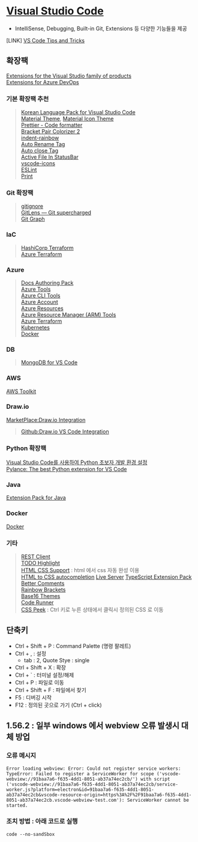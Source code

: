 # [Visual Studio Code](https://code.visualstudio.com/download)  

- IntelliSense, Debugging, Built-in Git, Extensions 등 다양한 기능들을 제공

[LINK]
[VS Code Tips and Tricks](https://github.com/Microsoft/vscode-tips-and-tricks?wt.mc_id=DX_881390#extension-recommendations)

## 확장팩  
[Extensions for the Visual Studio family of products](https://marketplace.visualstudio.com/vscode)  
[Extensions for Azure DevOps](https://marketplace.visualstudio.com/azuredevops)  

### 기본 확장팩 추천  

> [Korean Language Pack for Visual Studio Code](https://marketplace.visualstudio.com/items?itemName=MS-CEINTL.vscode-language-pack-ko)  
> [Material Theme](https://marketplace.visualstudio.com/items?itemName=Equinusocio.vsc-material-theme), [Material Icon Theme](https://marketplace.visualstudio.com/items?itemName=PKief.material-icon-theme)  
> [Prettier - Code formatter](https://marketplace.visualstudio.com/items?itemName=esbenp.prettier-vscode)  
> [Bracket Pair Colorizer 2](https://marketplace.visualstudio.com/items?itemName=CoenraadS.bracket-pair-colorizer-2)  
> [indent-rainbow](https://marketplace.visualstudio.com/items?itemName=oderwat.indent-rainbow)  
> [Auto Rename Tag](https://marketplace.visualstudio.com/items?itemName=formulahendry.auto-rename-tag)  
> [Auto close Tag](https://marketplace.visualstudio.com/items?itemName=formulahendry.auto-close-tag)  
> [Active File In StatusBar](https://marketplace.visualstudio.com/items?itemName=RoscoP.ActiveFileInStatusBar)  
> [vscode-icons](https://marketplace.visualstudio.com/items?itemName=vscode-icons-team.vscode-icons)  
> [ESLint](https://marketplace.visualstudio.com/items?itemName=dbaeumer.vscode-eslint)  
> [Print](https://marketplace.visualstudio.com/items?itemName=pdconsec.vscode-print)  

### Git 확장팩  
> [gitignore](https://marketplace.visualstudio.com/items?itemName=codezombiech.gitignore)  
> [GitLens — Git supercharged](https://marketplace.visualstudio.com/items?itemName=eamodio.gitlens)  
> [Git Graph](https://marketplace.visualstudio.com/items?itemName=mhutchie.git-graph)  

### IaC
> [HashiCorp Terraform](https://marketplace.visualstudio.com/items?itemName=HashiCorp.terraform)  
> [Azure Terraform](https://marketplace.visualstudio.com/items?itemName=ms-azuretools.vscode-azureterraform)


### Azure  
> [Docs Authoring Pack](https://marketplace.visualstudio.com/items?itemName=docsmsft.docs-authoring-pack)  
> [Azure Tools](https://marketplace.visualstudio.com/items?itemName=ms-vscode.vscode-node-azure-pack)  
> [Azure CLI Tools](https://marketplace.visualstudio.com/items?itemName=ms-vscode.azurecli)  
> [Azure Account](https://marketplace.visualstudio.com/items?itemName=ms-vscode.azure-account)  
> [Azure Resources](https://marketplace.visualstudio.com/items?itemName=ms-azuretools.vscode-azureresourcegroups)  
> [Azure Resource Manager (ARM) Tools](https://marketplace.visualstudio.com/items?itemName=msazurermtools.azurerm-vscode-tools)  
> [Azure Terraform](https://marketplace.visualstudio.com/items?itemName=ms-azuretools.vscode-azureterraform)  
> [Kubernetes](https://marketplace.visualstudio.com/items?itemName=ms-kubernetes-tools.vscode-kubernetes-tools)  
> [Docker](https://marketplace.visualstudio.com/items?itemName=ms-azuretools.vscode-docker)  

### DB
> [MongoDB for VS Code](https://marketplace.visualstudio.com/items?itemName=mongodb.mongodb-vscode)  

### AWS
[AWS Toolkit](https://marketplace.visualstudio.com/items?itemName=AmazonWebServices.aws-toolkit-vscode)

### Draw.io
[MarketPlace:Draw.io Integration](https://marketplace.visualstudio.com/items?itemName=hediet.vscode-drawio)

> [Github:Draw.io VS Code Integration](https://github.com/hediet/vscode-drawio)


### Python 확장팩  
[Visual Studio Code를 사용하여 Python 초보자 개발 환경 설정](https://docs.microsoft.com/ko-kr/learn/modules/python-install-vscode/)  
[Pylance: The best Python extension for VS Code](https://towardsdatascience.com/pylance-the-best-python-extension-for-vs-code-ae299f35548c)  

### Java
[Extension Pack for Java](https://marketplace.visualstudio.com/items?itemName=vscjava.vscode-java-pack)  

### Docker
[Docker](https://marketplace.visualstudio.com/items?itemName=ms-azuretools.vscode-docker)  

### 기타
> [REST Client](https://marketplace.visualstudio.com/items?itemName=humao.rest-client)  
> [TODO Highlight](https://marketplace.visualstudio.com/items?itemName=wayou.vscode-todo-highlight)  
> [HTML CSS Support](https://marketplace.visualstudio.com/items?itemName=ecmel.vscode-html-css) : html 에서 css 자동 완성 이용  
> [HTML to CSS autocompletion](https://marketplace.visualstudio.com/items?itemName=solnurkarim.html-to-css-autocompletion)
> [Live Server](https://marketplace.visualstudio.com/items?itemName=ritwickdey.LiveServer)
> [TypeScript Extension Pack](https://marketplace.visualstudio.com/items?itemName=loiane.ts-extension-pack)  
> [Better Comments](https://marketplace.visualstudio.com/items?itemName=aaron-bond.better-comments)  
> [Rainbow Brackets](https://marketplace.visualstudio.com/items?itemName=2gua.rainbow-brackets)  
> [Base16 Themes](https://marketplace.visualstudio.com/items?itemName=AndrsDC.base16-themes)  
> [Code Runner](https://marketplace.visualstudio.com/items?itemName=formulahendry.code-runner)  
> [CSS Peek](https://marketplace.visualstudio.com/items?itemName=pranaygp.vscode-css-peek) : Ctrl 키로 누른 상태에서 클릭시 정의된 CSS 로 이동  


## 단축키  

- Ctrl + Shift + P : Command Palette (명령 팔레트)
- Ctrl + , : 설정
  - tab : 2, Quote Stye : single
- Ctrl + Shift + X : 확장  
- Ctrl + ` : 터미널 설정/해제
- Ctrl + P : 파일로 이동  
- Ctrl + Shift + F : 파일에서 찾기  
- F5 : 디버깅 시작 
- F12 : 정의된 곳으로 가기 (Ctrl + click) 

## 1.56.2 : 일부 windows 에서 webview 오류 발생시 대체 방업
### 오류 메시지
```
Error loading webview: Error: Could not register service workers: TypeError: Failed to register a ServiceWorker for scope ('vscode-webview://91baa7a6-f635-4dd1-8051-ab37a74ec2cb/') with script ('vscode-webview://91baa7a6-f635-4dd1-8051-ab37a74ec2cb/service-worker.js?platform=electron&id=91baa7a6-f635-4dd1-8051-ab37a74ec2cb&vscode-resource-origin=https%3A%2F%2F91baa7a6-f635-4dd1-8051-ab37a74ec2cb.vscode-webview-test.com'): ServiceWorker cannot be started.
```

### 조치 방법 : 아래 코드로 실행
```
code --no-sandSbox
```
